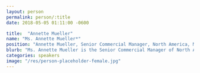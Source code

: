 ```yaml
---
layout: person
permalink: person/:title
date: 2018-05-05 01:11:00 -0600

title:  "Annette Mueller"
name: "Ms. Annette Mueller*"
position: "Annette Mueller, Senior Commercial Manager, North America, Maersk TradeLens"
blurb: "Ms. Annette Mueller is the Senior Commercial Manager of North America at Maersk TradeLens"
categories: speakers
image: "/res/person-placeholder-female.jpg"
---
```

